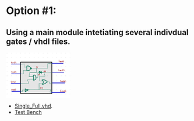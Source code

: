 # Option #1: 
## Using a main module intetiating several indivdual gates / vhdl files.


<img src="https://github.com/EdwinMarteZorrilla/ModelSim_FPGA/blob/main/img/circuit.jpg" width=35% height=35%  align="center">    


* [Single_Full.vhd](https://github.com/EdwinMarteZorrilla/ModelSim_FPGA/blob/main/3.%20Single%20Gates/single_full.vhd).
* [Test Bench](https://github.com/EdwinMarteZorrilla/ModelSim_FPGA/blob/main/3.%20Single%20Gates/single_full_tb.vhd.)

 
 



